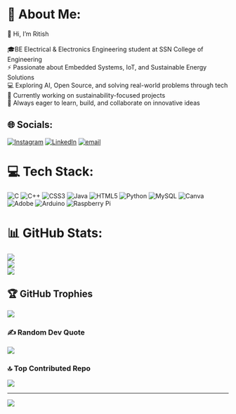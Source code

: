 # 💫 About Me:
 👋 Hi, I’m Ritish  <br><br>🎓BE Electrical & Electronics Engineering student at SSN College of Engineering <br>⚡ Passionate about Embedded Systems, IoT, and Sustainable Energy Solutions<br> 💻 Exploring AI, Open Source, and solving real-world problems through tech<br> 🌱 Currently working on sustainability-focused projects<br>🚀 Always eager to learn, build, and collaborate on innovative ideas


## 🌐 Socials:
[![Instagram](https://img.shields.io/badge/Instagram-%23E4405F.svg?logo=Instagram&logoColor=white)](https://instagram.com/https://www.instagram.com/_riti_x) [![LinkedIn](https://img.shields.io/badge/LinkedIn-%230077B5.svg?logo=linkedin&logoColor=white)](https://linkedin.com/in/http://www.linkedin.com/in/ritish-s-a34781301) [![email](https://img.shields.io/badge/Email-D14836?logo=gmail&logoColor=white)](mailto:ritish2957@gmail.com) 

# 💻 Tech Stack:
![C](https://img.shields.io/badge/c-%2300599C.svg?style=for-the-badge&logo=c&logoColor=white) ![C++](https://img.shields.io/badge/c++-%2300599C.svg?style=for-the-badge&logo=c%2B%2B&logoColor=white) ![CSS3](https://img.shields.io/badge/css3-%231572B6.svg?style=for-the-badge&logo=css3&logoColor=white) ![Java](https://img.shields.io/badge/java-%23ED8B00.svg?style=for-the-badge&logo=openjdk&logoColor=white) ![HTML5](https://img.shields.io/badge/html5-%23E34F26.svg?style=for-the-badge&logo=html5&logoColor=white) ![Python](https://img.shields.io/badge/python-3670A0?style=for-the-badge&logo=python&logoColor=ffdd54) ![MySQL](https://img.shields.io/badge/mysql-4479A1.svg?style=for-the-badge&logo=mysql&logoColor=white) ![Canva](https://img.shields.io/badge/Canva-%2300C4CC.svg?style=for-the-badge&logo=Canva&logoColor=white) ![Adobe](https://img.shields.io/badge/adobe-%23FF0000.svg?style=for-the-badge&logo=adobe&logoColor=white) ![Arduino](https://img.shields.io/badge/-Arduino-00979D?style=for-the-badge&logo=Arduino&logoColor=white) ![Raspberry Pi](https://img.shields.io/badge/-Raspberry_Pi-C51A4A?style=for-the-badge&logo=Raspberry-Pi)
# 📊 GitHub Stats:
![](https://github-readme-stats.vercel.app/api?username=S-Ritish&theme=dark&hide_border=false&include_all_commits=false&count_private=false)<br/>
![](https://nirzak-streak-stats.vercel.app/?user=S-Ritish&theme=dark&hide_border=false)<br/>
![](https://github-readme-stats.vercel.app/api/top-langs/?username=S-Ritish&theme=dark&hide_border=false&include_all_commits=false&count_private=false&layout=compact)

## 🏆 GitHub Trophies
![](https://github-profile-trophy.vercel.app/?username=S-Ritish&theme=radical&no-frame=false&no-bg=true&margin-w=4)

### ✍️ Random Dev Quote
![](https://quotes-github-readme.vercel.app/api?type=horizontal&theme=radical)

### 🔝 Top Contributed Repo
![](https://github-contributor-stats.vercel.app/api?username=S-Ritish&limit=5&theme=dark&combine_all_yearly_contributions=true)

---
[![](https://visitcount.itsvg.in/api?id=S-Ritish&icon=0&color=0)](https://visitcount.itsvg.in)

<!-- Proudly created with GPRM ( https://gprm.itsvg.in ) -->
